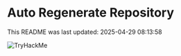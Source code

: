 # Auto Regenerate Repository

This README was last updated: 2025-04-29 08:13:58

 ![TryHackMe](https://tryhackme.com/badge/533634)